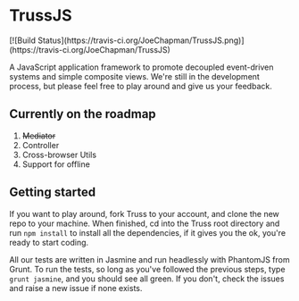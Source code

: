 <h1>TrussJS</h1> [![Build Status](https://travis-ci.org/JoeChapman/TrussJS.png)](https://travis-ci.org/JoeChapman/TrussJS)

<p>A JavaScript application framework to promote decoupled event-driven systems and simple composite views. We're still in the development process, but please feel free to play around and give us your feedback.</p>

<h2>Currently on the roadmap</h2>

<ol>
	<li><del>Mediator</del></li>
	<li>Controller</li>
	<li>Cross-browser Utils</li>
	<li>Support for offline</li>
</ol>

<h2>Getting started</h2>

<p>If you want to play around, fork Truss to your account, and clone the new repo to your machine. When finished, cd into the Truss root directory and run <code>npm install</code> to install all the dependencies, if it gives you the ok, you're ready to start coding.</p>
<p>All our tests are written in Jasmine and run headlessly with PhantomJS from Grunt. To run the tests, so long as you've followed the previous steps, type <code>grunt jasmine</code>, and you should see all green. If you don't, check the issues and raise a new issue if none exists.</p>
